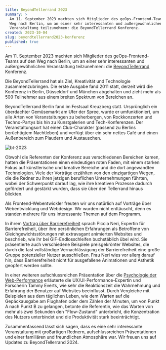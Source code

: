 ```yaml
---
title: BeyondTellerrand 2023
summary: >
  Am 11. September 2023 machten sich Mitglieder des geOps-Frontend-Teams auf den
  Weg nach Berlin, um an einer sehr interessanten und außergewöhnlichen
  Veranstaltung teilzunehmen: die BeyondTellerrand Konferenz.
created: 2023-10-04
slug: beyondtellerrand2023-konferenz
published: true
---
```

Am 11. September 2023 machten sich Mitglieder des geOps-Frontend-Teams auf den Weg nach Berlin, um an einer sehr interessanten und außergewöhnlichen Veranstaltung teilzunehmen: die [BeyondTellerrand](https://beyondtellerrand.com/) Konferenz.

Die BeyondTellerrand hat als Ziel, Kreativität und Technologie zusammenzubringen. Die erste Ausgabe fand 2011 statt, derzeit wird die Konferenz in Berlin, Düsseldorf und München abgehalten und zieht mehr als 500 Teilnehmer aus einem breiten Spektrum von Bereichen an.

BeyondTellerrand Berlin fand im Festsaal Kreuzberg statt. Ursprünglich ein überdachter Gemüsemarkt am Ufer der Spree, wurde er umfunktioniert, um alle Arten von Veranstaltungen zu beherbergen, von Rockkonzerten und Techno-Partys bis hin zu Kunstgalerien und Tech-Konferenzen. Der Veranstaltungsort hat einen Club-Charakter (passend zu Berlins berüchtigtem Nachtleben) und verfügt über ein sehr nettes Café und einen Außenbereich zum Plaudern und Austauschen.

![bt-2023](/images/blog/beyondtellerrand-2023/bt2023.jpg)

Obwohl die Referenten der Konferenz aus verschiedenen Bereichen kamen, hatten die Präsentationen einen eindeutigen roten Faden, mit einem starken Fokus auf künstlerische und kreative Bereiche und die dort angewandten Technologien. Viele der Vorträge erzählten von den einzigartigen Wegen, die die Redner zu ihren jetzigen beruflichen Unternehmungen führten, wobei der Schwerpunkt darauf lag, wie ihre kreativen Prozesse dadurch gefördert und gestärkt wurden, dass sie über den Tellerrand hinaus blickten.

Als Frontend-Webentwickler freuten wir uns natürlich auf Vorträge über Webentwicklung und Webdesign. Wir wurden nicht enttäuscht, denn es standen mehrere für uns interessante Themen auf dem Programm.

In ihrem [Vortrag über Barrierefreiheit](https://www.youtube.com/watch?v=KYnvaOxEsN0) sprach Piccia Neri, Expertin für Barrierefreiheit, über ihre persönlichen Erfahrungen als Betroffene von Gleichgewichtsstörungen mit extravagant animierten Websites und beschrieb, wie ihr bei GIF-Endlosschleifen buchstäblich übel wird. Sie präsentierte auch verschiedene Beispiele preisgekrönter Websites, die durch die fast vollständige Vernachlässigung der Barrierefreiheit eine große Gruppe potenzieller Nutzer ausschließen. Frau Neri wies vor allem darauf hin, dass Barrierefreiheit nicht für ausgefallene Animationen und Ästhetik geopfert werden sollte.

In einer weiteren aufschlussreichen Präsentation über die [Psychologie der Web-Performance](https://www.youtube.com/watch?v=leQZOmD7IYQ) erläuterte die UX/UI-Performance-Expertin und Forscherin Tammy Everts, wie sehr die Reaktionszeit die Wahrnehmung und Erfahrung der Benutzer auf Websites beeinflusst. Durch Vergleiche mit Beispielen aus dem täglichen Leben, wie dem Warten auf die Gepäckausgabe am Flughafen oder dem Zählen der Minuten, um von Punkt A nach Punkt B zu gelangen, betonte die Referentin, wie das Warten von mehr als zwei Sekunden den "Flow-Zustand" unterbricht, die Konzentration des Nutzers unterbindet und die Produktivität stark beeinträchtigt.

Zusammenfassend lässt sich sagen, dass es eine sehr interessante Veranstaltung mit großartigen Rednern, aufschlussreichen Präsentationen und einer familiären und freundlichen Atmosphäre war. Wir freuen uns auf Updates zu BeyondTellerrand 2024.